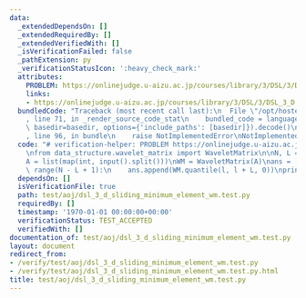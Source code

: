 ```yaml
---
data:
  _extendedDependsOn: []
  _extendedRequiredBy: []
  _extendedVerifiedWith: []
  _isVerificationFailed: false
  _pathExtension: py
  _verificationStatusIcon: ':heavy_check_mark:'
  attributes:
    PROBLEM: https://onlinejudge.u-aizu.ac.jp/courses/library/3/DSL/3/DSL_3_D
    links:
    - https://onlinejudge.u-aizu.ac.jp/courses/library/3/DSL/3/DSL_3_D
  bundledCode: "Traceback (most recent call last):\n  File \"/opt/hostedtoolcache/PyPy/3.10.12/x64/lib/pypy3.10/site-packages/onlinejudge_verify/documentation/build.py\"\
    , line 71, in _render_source_code_stat\n    bundled_code = language.bundle(stat.path,\
    \ basedir=basedir, options={'include_paths': [basedir]}).decode()\n  File \"/opt/hostedtoolcache/PyPy/3.10.12/x64/lib/pypy3.10/site-packages/onlinejudge_verify/languages/python.py\"\
    , line 96, in bundle\n    raise NotImplementedError\nNotImplementedError\n"
  code: "# verification-helper: PROBLEM https://onlinejudge.u-aizu.ac.jp/courses/library/3/DSL/3/DSL_3_D\n\
    \nfrom data_structure.wavelet_matrix import WaveletMatrix\n\nN, L = map(int, input().split())\n\
    A = list(map(int, input().split()))\nWM = WaveletMatrix(A)\nans = []\nfor l in\
    \ range(N - L + 1):\n    ans.append(WM.quantile(l, l + L, 0))\nprint(*ans)\n"
  dependsOn: []
  isVerificationFile: true
  path: test/aoj/dsl_3_d_sliding_minimum_element_wm.test.py
  requiredBy: []
  timestamp: '1970-01-01 00:00:00+00:00'
  verificationStatus: TEST_ACCEPTED
  verifiedWith: []
documentation_of: test/aoj/dsl_3_d_sliding_minimum_element_wm.test.py
layout: document
redirect_from:
- /verify/test/aoj/dsl_3_d_sliding_minimum_element_wm.test.py
- /verify/test/aoj/dsl_3_d_sliding_minimum_element_wm.test.py.html
title: test/aoj/dsl_3_d_sliding_minimum_element_wm.test.py
---
```

